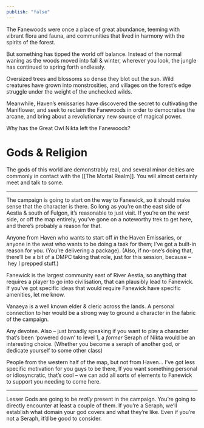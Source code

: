 ```yaml
---
publish: "false"
---
```


The Fanewoods were once a place of great abundance, teeming with vibrant flora and fauna, and communities that lived in harmony with the spirits of the forest.

But something has tipped the world off balance. Instead of the normal waning as the woods moved into fall & winter, wherever you look, the jungle has continued to spring forth endlessly.

Oversized trees and blossoms so dense they blot out the sun. Wild creatures have grown into monstrosities, and villages on the forest’s edge struggle under the weight of the unchecked wilds.

Meanwhile, Haven’s emissaries have discovered the secret to cultivating the Maniflower, and seek to reclaim the Fanewoods in order to democratise the arcane, and bring about a revolutionary new source of magical power.

Why has the Great Owl Nikta left the Fanewoods?

# Gods & Religion
The gods of this world are demonstrably real, and several minor deities are commonly in contact with the [[The Mortal Realm]]. You will almost certainly meet and talk to some.

***

The campaign is going to start on the way to Fanewick, so it should make sense that the character is there. So long as you’re on the east side of Aestia & south of Fulgon, it’s reasonable to just visit. If you’re on the *west* side, or off the map entirely, you’ve gone on a noteworthy trek to get here, and there’s probably a reason for that.

Anyone from Haven who wants to start off *in* the Haven Emissaries, or anyone in the west who wants to be doing a task for them; I’ve got a built-in reason for you. (You’re delivering a package). (Also, if no-one’s doing that, there’ll be a bit of a DMPC taking that role, just for this session, because – hey I prepped stuff.)

Fanewick is the largest community east of River Aestia, so anything that requires a player to go into civilisation, that can plausibly lead to Fanewick. If you’ve got specific ideas that would require Fanewick have specific amenities, let me know. 

Vanaeya is a well known elder & cleric across the lands. A personal connection to her would be a strong way to ground a character in the fabric of the campaign.

Any devotee. Also – just broadly speaking if you want to play a character that’s been ‘powered down’ to level 1, a *former* Seraph of Nikta would be an interesting choice. (Whether you become a seraph of another god, or dedicate yourself to some other class) 

People from the western half of the map, but not from Haven… I’ve got less specific motivation for you guys to be there, If you want something personal or idiosyncratic, that’s cool – we can add all sorts of elements to Fanewick to support you needing to come here.

***

Lesser Gods are going to be *really* present in the campaign. You’re going to directly encounter at least a couple of them. If you’re a Seraph, we’ll establish what domain your god covers and what they’re like. Even if you’re not a Seraph, it’d be good to consider.
